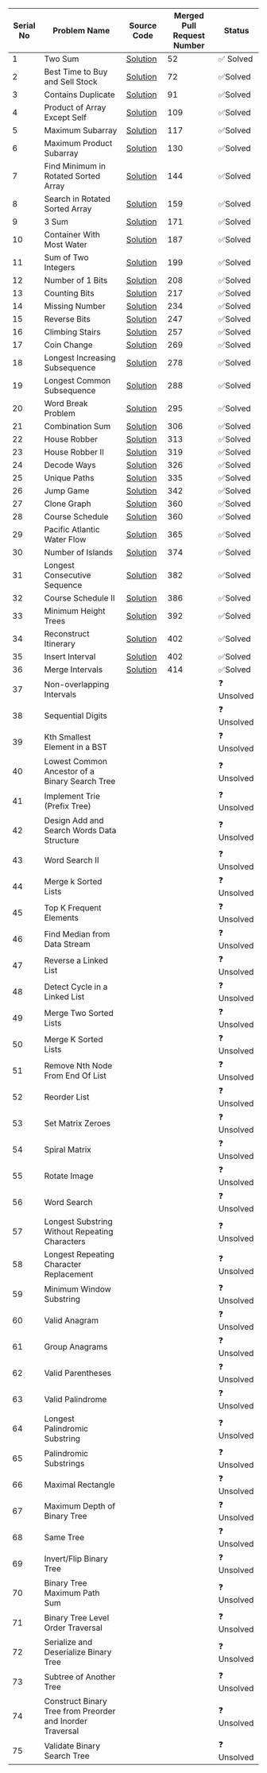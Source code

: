 | Serial No | Problem Name                                      | Source Code | Merged Pull Request Number | Status      |
|-----------|----------------------------------------------------|-------------|----------------------|-------------|
| 1         | Two Sum                                            |[Solution](https://github.com/Lets-code-with-us/DSA-Cracker/blob/main/Blind%2075%20LeetCode/Chahat%20Rajput/Two%20Sum/TwoSum.cpp)  | 52  | ✅ Solved  |
| 2         | Best Time to Buy and Sell Stock                   |[Solution](https://github.com/ChahatRajput1/DSA-Cracker/blob/main/Blind%2075%20LeetCode/Chahat%20Rajput/Buy_and_sell_stock/Buy_and_sell_stock.cpp)|   72|✅Solved  |
| 3         | Contains Duplicate| [Solution](https://github.com/Lets-code-with-us/DSA-Cracker/blob/main/Blind%2075%20LeetCode/Chahat%20Rajput/Contains%20Duplicate/contains_duplicate.cpp)            |   91 | ✅Solved 
| 4         | Product of Array Except Self |[Solution](https://github.com/ChahatRajput1/DSA-Cracker/blob/main/Blind%2075%20LeetCode/Chahat%20Rajput/Product_array_itself/product_array_itself.cpp)             |       109               | ✅Solved  |
| 5         | Maximum Subarray  |[Solution](https://github.com/ChahatRajput1/DSA-Cracker/blob/main/Blind%2075%20LeetCode/Chahat%20Rajput/Maximum_Subarray/maximum_subarray.cpp)             |              117        | ✅Solved  |
| 6         | Maximum Product Subarray  |[Solution](https://github.com/ChahatRajput1/DSA-Cracker/blob/main/Blind%2075%20LeetCode/Chahat%20Rajput/Maximum_Product_Subarray/maxi_product.cpp)            |         130             | ✅Solved  |
| 7         | Find Minimum in Rotated Sorted Array|[Solution](https://github.com/ChahatRajput1/DSA-Cracker/blob/main/Blind%2075%20LeetCode/Chahat%20Rajput/min_ele_in_rotated_array/min_ele_in_rotated.cpp)             | 144                     | ✅Solved  |
| 8         | Search in Rotated Sorted Array|[Solution](https://github.com/ChahatRajput1/DSA-Cracker/blob/main/Blind%2075%20LeetCode/Chahat%20Rajput/Search_in_rotated_array/search_in_rotaed_array.cpp)             |   159                   | ✅Solved  |
| 9         | 3 Sum |[Solution](https://github.com/ChahatRajput1/DSA-Cracker/blob/main/Blind%2075%20LeetCode/Chahat%20Rajput/3%20Sum/3_sum.cpp)|171                      |✅Solved  |
| 10        | Container With Most Water |[Solution](https://github.com/ChahatRajput1/DSA-Cracker/blob/main/Blind%2075%20LeetCode/Chahat%20Rajput/Container%20with%20most%20water/container_most_water.cpp)             |       187   | ✅Solved  |
| 11        | Sum of Two Integers|[Solution](https://github.com/ChahatRajput1/DSA-Cracker/blob/main/Blind%2075%20LeetCode/Chahat%20Rajput/Sum%20of%20integers/sum_of_integers.cpp)             |       199               | ✅Solved  |
| 12        | Number of 1 Bits |[Solution](https://github.com/ChahatRajput1/DSA-Cracker/blob/main/Blind%2075%20LeetCode/Chahat%20Rajput/Number_of_1_bits/number_of_1.cpp)             |            208          |✅Solved  |
| 13        | Counting Bits|[Solution](https://github.com/ChahatRajput1/DSA-Cracker/blob/main/Blind%2075%20LeetCode/Chahat%20Rajput/Counting%20Bits/counting_bits.cpp)             |      217                | ✅Solved  |
| 14        | Missing Number|[Solution](https://github.com/ChahatRajput1/DSA-Cracker/blob/main/Blind%2075%20LeetCode/Chahat%20Rajput/Missing%20Number/missing_number.cpp)             |   234                   | ✅Solved  |
| 15        | Reverse Bits  |[Solution](https://github.com/ChahatRajput1/DSA-Cracker/blob/main/Blind%2075%20LeetCode/Chahat%20Rajput/Reverse%20bits/reverse_bits.cpp)             |   247                   |  ✅Solved  |
| 16        | Climbing Stairs|   [Solution](https://github.com/ChahatRajput1/DSA-Cracker/blob/main/Blind%2075%20LeetCode/Chahat%20Rajput/Climbing%20Stairs/climbing_stairs.cpp)          |       257               | ✅Solved  |
| 17        | Coin Change |[Solution](https://github.com/ChahatRajput1/DSA-Cracker/blob/main/Blind%2075%20LeetCode/Chahat%20Rajput/Coin%20Change/coin_change.cpp)             |            269          | ✅Solved  |
| 18        | Longest Increasing Subsequence| [Solution](https://github.com/ChahatRajput1/DSA-Cracker/blob/main/Blind%2075%20LeetCode/Chahat%20Rajput/Longest%20Increasing%20Subsequence/longest_inc_subsequence.cpp)           |    278                  | ✅Solved  |
| 19        | Longest Common Subsequence|[Solution](https://github.com/ChahatRajput1/DSA-Cracker/blob/main/Blind%2075%20LeetCode/Chahat%20Rajput/Longest%20Common%20Subsequence/commom_sub.cpp)             |      288                | ✅Solved  |
| 20        | Word Break Problem|[Solution](https://github.com/ChahatRajput1/DSA-Cracker/blob/main/Blind%2075%20LeetCode/Chahat%20Rajput/Word%20Break%20Problem/word_break.cpp)            |   295                   | ✅Solved  |
| 21        | Combination Sum  | [Solution](https://github.com/ChahatRajput1/DSA-Cracker/blob/main/Blind%2075%20LeetCode/Chahat%20Rajput/Combination%20Sum/combination_sum.cpp)            |     306                 | ✅Solved  |
| 22        | House Robber                                       |  [Solution](https://github.com/ChahatRajput1/DSA-Cracker/blob/main/Blind%2075%20LeetCode/Chahat%20Rajput/House%20Robber/house_robber.cpp)           |         313             | ✅Solved  |
| 23        | House Robber II                                    |[Solution](https://github.com/ChahatRajput1/DSA-Cracker/blob/main/Blind%2075%20LeetCode/Chahat%20Rajput/House%20Robber2/house_robber2.cpp)           |       319               | ✅Solved  |
| 24        | Decode Ways                                        | [Solution](https://github.com/ChahatRajput1/DSA-Cracker/blob/main/Blind%2075%20LeetCode/Chahat%20Rajput/Decode%20Ways/decode_ways.cpp)      |        326              | ✅Solved  |
| 25        | Unique Paths                                       | [Solution](https://github.com/ChahatRajput1/DSA-Cracker/blob/main/Blind%2075%20LeetCode/Chahat%20Rajput/Unique%20Paths/unique_paths.cpp)            |         335             |  ✅Solved  |
| 26        | Jump Game                                          |  [Solution](https://github.com/ChahatRajput1/DSA-Cracker/blob/main/Blind%2075%20LeetCode/Chahat%20Rajput/Jump%20Game/jump_game.cpp)           |       342               | ✅Solved  |
| 27        | Clone Graph                                        | [Solution](https://github.com/ChahatRajput1/DSA-Cracker/blob/main/Blind%2075%20LeetCode/Chahat%20Rajput/Clone%20Graph/clone_graph.cpp)           |      360                | ✅Solved  |
| 28        | Course Schedule                                    |[Solution](https://github.com/ChahatRajput1/DSA-Cracker/blob/main/Blind%2075%20LeetCode/Chahat%20Rajput/CourseSchedule/course_schedule.cpp)             |     360                 | ✅Solved  |
| 29        | Pacific Atlantic Water Flow                        |[Solution](https://github.com/ChahatRajput1/DSA-Cracker/blob/main/Blind%2075%20LeetCode/Chahat%20Rajput/Pacific_Atlantic_Ocean/pacific_atl.cpp)             |      365                | ✅Solved  |
| 30        | Number of Islands                                  |[Solution](https://github.com/ChahatRajput1/DSA-Cracker/blob/main/Blind%2075%20LeetCode/Chahat%20Rajput/Number_of_islands/number_of_islands.cpp)             |         374             | ✅Solved  |
| 31        | Longest Consecutive Sequence                        |  [Solution](https://github.com/ChahatRajput1/DSA-Cracker/blob/main/Blind%2075%20LeetCode/Chahat%20Rajput/longest_Consecutive_sequence/longest_sequence.cpp)           |      382                | ✅Solved  |
| 32        | Course Schedule II                                 | [Solution](https://github.com/ChahatRajput1/DSA-Cracker/blob/main/Blind%2075%20LeetCode/Chahat%20Rajput/CourseSchedule-2/course_schedule2.cpp)            |      386                | ✅Solved  |
| 33        | Minimum Height Trees                                |[Solution](https://github.com/ChahatRajput1/DSA-Cracker/blob/main/Blind%2075%20LeetCode/Chahat%20Rajput/Minimum_tree/minimum_height_tree.cpp)           |    392                  | ✅Solved  |
| 34        | Reconstruct Itinerary                               |[Solution](https://github.com/ChahatRajput1/DSA-Cracker/blob/main/Blind%2075%20LeetCode/Chahat%20Rajput/Reconstruct_Iteratiary/reconstruct_code.cpp)            |          402            | ✅Solved   |
| 35        | Insert Interval                                     |[Solution](https://github.com/ChahatRajput1/DSA-Cracker/blob/main/Blind%2075%20LeetCode/Chahat%20Rajput/Insert%20Intervals/insert_intervals.cpp)             |         402             | ✅Solved   |
| 36        | Merge Intervals                                     |[Solution](https://github.com/ChahatRajput1/DSA-Cracker/blob/main/Blind%2075%20LeetCode/Chahat%20Rajput/Merge%20Intervals/merge_intervals.cpp)             |         414             | ✅Solved  |
| 37        | Non-overlapping Intervals                           |             |                      | ❓ Unsolved  |
| 38        | Sequential Digits                                   |             |                      | ❓ Unsolved  |
| 39        | Kth Smallest Element in a BST                      |             |                      | ❓ Unsolved  |
| 40        | Lowest Common Ancestor of a Binary Search Tree      |             |                      | ❓ Unsolved  |
| 41        | Implement Trie (Prefix Tree)                       |             |                      | ❓ Unsolved  |
| 42        | Design Add and Search Words Data Structure          |             |                      | ❓ Unsolved  |
| 43        | Word Search II                                      |             |                      | ❓ Unsolved  |
| 44        | Merge k Sorted Lists                                |             |                      | ❓ Unsolved  |
| 45        | Top K Frequent Elements                              |             |                      | ❓ Unsolved  |
| 46        | Find Median from Data Stream                        |             |                      | ❓ Unsolved  |
| 47        | Reverse a Linked List                               |             |                      | ❓ Unsolved  |
| 48        | Detect Cycle in a Linked List                       |             |                      | ❓ Unsolved  |
| 49        | Merge Two Sorted Lists                              |             |                      | ❓ Unsolved  |
| 50        | Merge K Sorted Lists                                |             |                      | ❓ Unsolved  |
| 51        | Remove Nth Node From End Of List                    |             |                      | ❓ Unsolved  |
| 52        | Reorder List                                        |             |                      | ❓ Unsolved  |
| 53        | Set Matrix Zeroes                                   |             |                      | ❓ Unsolved  |
| 54        | Spiral Matrix                                       |             |                      | ❓ Unsolved  |
| 55        | Rotate Image                                        |             |                      | ❓ Unsolved  |
| 56        | Word Search                                         |             |                      | ❓ Unsolved  |
| 57        | Longest Substring Without Repeating Characters     |             |                      | ❓ Unsolved  |
| 58        | Longest Repeating Character Replacement              |             |                      | ❓ Unsolved  |
| 59        | Minimum Window Substring                            |             |                      | ❓ Unsolved  |
| 60        | Valid Anagram                                       |             |                      | ❓ Unsolved  |
| 61        | Group Anagrams                                      |             |                      | ❓ Unsolved  |
| 62        | Valid Parentheses                                   |             |                      | ❓ Unsolved  |
| 63        | Valid Palindrome                                    |             |                      | ❓ Unsolved  |
| 64        | Longest Palindromic Substring                       |             |                      | ❓ Unsolved  |
| 65        | Palindromic Substrings                              |             |                      | ❓ Unsolved  |
| 66        | Maximal Rectangle                                    |             |                      | ❓ Unsolved  |
| 67        | Maximum Depth of Binary Tree                         |             |                      | ❓ Unsolved  |
| 68        | Same Tree                                            |             |                      | ❓ Unsolved  |
| 69        | Invert/Flip Binary Tree                             |             |                      | ❓ Unsolved  |
| 70        | Binary Tree Maximum Path Sum                        |             |                      | ❓ Unsolved  |
| 71        | Binary Tree Level Order Traversal                   |             |                      | ❓ Unsolved  |
| 72        | Serialize and Deserialize Binary Tree               |             |                      | ❓ Unsolved  |
| 73        | Subtree of Another Tree                             |             |                      | ❓ Unsolved  |
| 74        | Construct Binary Tree from Preorder and Inorder Traversal |             |                      | ❓ Unsolved  |
| 75        | Validate Binary Search Tree                         |             |                      | ❓ Unsolved  |
